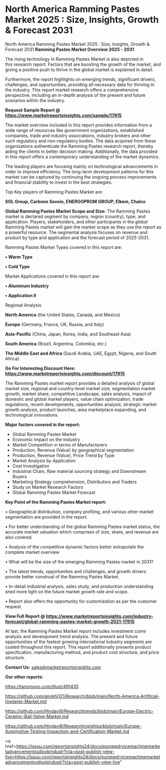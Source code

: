 # North America Ramming Pastes Market 2025 : Size, Insights, Growth & Forecast 2031
 North America Ramming Pastes Market 2025 : Size, Insights, Growth & Forecast 2031
<Strong> Ramming Pastes Market Overview 2025 - 2031</strong>

The rising technology in Ramming Pastes Market is also depicted in this research report. Factors that are boosting the growth of the market, and giving a positive push to thrive in the global market is explained in detail.

Furthermore, the report highlights on emerging trends, significant drivers, challenges, and opportunities, providing all necessary data for thriving in the industry. This report market research offers a comprehensive perspective, including an in-depth analysis of the present and future scenarios within the industry.

<strong>Request Sample Report @ <a href=https://www.marketreportsinsights.com/sample/17915>https://www.marketreportsinsights.com/sample/17915</a></strong>

The market overview included in this report provides information from a wide range of resources like government organizations, established companies, trade and industry associations, industry brokers and other such regulatory and non-regulatory bodies. The data acquired from these organizations authenticate the Ramming Pastes research report, thereby aiding the clients in better decision making. Additionally, the data provided in this report offers a contemporary understanding of the market dynamics.

The leading players are focusing mainly on technological advancements in order to improve efficiency. The long-term development patterns for this market can be captured by continuing the ongoing process improvements and financial stability to invest in the best strategies.

Top Key players of Ramming Pastes Market are:

<strong>SGL Group, Carbone Savoie, ENERGOPROM GROUP, Elkem, Chalco</strong>

<strong><b>Global Ramming Pastes Market Scope and Size:</b></strong>
The Ramming Pastes market is declared segment by company, region (country), type, and application. Players, stakeholders, and other participants in the global Ramming Pastes market will gain the market scope as they use the report as a powerful resource. The segmental analysis focuses on revenue and product by type and application and the forecast period of 2025-2031.

Ramming Pastes Market Types covered in this report are:

<strong>• Warm Type

• Cold Type</strong>

Market Applications covered in this report are:

<strong>• Aluminum Industry

• Application II</strong> 

Regional Analysis

<strong>North America</strong> (the United States, Canada, and Mexico)

<strong>Europe</strong> (Germany, France, UK, Russia, and Italy)

<strong>Asia-Pacific</strong> (China, Japan, Korea, India, and Southeast Asia)

<strong>South America</strong> (Brazil, Argentina, Colombia, etc.)

<strong>The Middle East and Africa</strong> (Saudi Arabia, UAE, Egypt, Nigeria, and South Africa)

<strong>Go For Interesting Discount Here: <a href=https://www.marketreportsinsights.com/discount/17915>https://www.marketreportsinsights.com/discount/17915</a></strong>

The Ramming Pastes market report provides a detailed analysis of global market size, regional and country-level market size, segmentation market growth, market share, competitive Landscape, sales analysis, impact of domestic and global market players, value chain optimization, trade regulations, recent developments, opportunities analysis, strategic market growth analysis, product launches, area marketplace expanding, and technological innovations.

<strong><b>Major factors covered in the report:</b></strong>
<ul>
  <li>Global Ramming Pastes Market </li>
  <li>Economic Impact on the Industry</li>
  <li>Market Competition in terms of Manufacturers</li>
  <li>Production, Revenue (Value) by geographical segmentation</li>
  <li>Production, Revenue (Value), Price Trend by Type</li>
  <li>Market Analysis by Application</li>
  <li>Cost Investigation</li>
  <li>Industrial Chain, Raw material sourcing strategy and Downstream Buyers</li>
  <li>Marketing Strategy comprehension, Distributors and Traders</li>
  <li>Study on Market Research Factors</li>
  <li>Global Ramming Pastes Market Forecast</li>
</ul>

<strong><b>Key Point of the Ramming Pastes Market report:</b></strong>

• Geographical distribution, company profiling, and various other market segmentation are provided in the report.

• For better understanding of the global Ramming Pastes market status, the accurate market valuation which comprises of size, share, and revenue are also covered.

• Analysis of the competitive dynamic factors better extrapolate the complete market overview

• What will be the size of the emerging Ramming Pastes market in 2031?

• The latest trends, opportunities and challenges, and growth drivers provide better construal of the Ramming Pastes Market.

• In-detail industrial analysis, sales study, and production understanding shed more light on the future market growth rate and scope.

• Report also offers the opportunity for customization as per the customer request.

<strong><b>View Full Report @ <a href=https://www.marketreportsinsights.com/industry-forecast/global-ramming-pastes-market-growth-2021-17915>https://www.marketreportsinsights.com/industry-forecast/global-ramming-pastes-market-growth-2021-17915</a></b></strong>


At last, the Ramming Pastes Market report includes investment come analysis and development trend analysis. The present and future opportunities of the fastest growing international industry segments are coated throughout this report. This report additionally presents product specification, manufacturing method, and product cost structure, and price structure.

<strong>Contact Us:</strong>
sales@marketreportsinsights.com

<strong>Our other reports:</strong>

<a href=https://tanomuno.com/illust/491435>https://tanomuno.com/illust/491435</a>

<a href=https://github.com/anokhi121/Research/blob/main/North-America-Artificial-Implants-Market.md>https://github.com/anokhi121/Research/blob/main/North-America-Artificial-Implants-Market.md</a>

<a href=https://github.com/Hindavi9/Researchtrends/blob/main/Europe-Electric-Ceramic-Ball-Valve-Market.md>https://github.com/Hindavi9/Researchtrends/blob/main/Europe-Electric-Ceramic-Ball-Valve-Market.md</a>

<a href=https://github.com/Hindavi8/Researchinsightss/blob/main/Europe-Automotive-Testing-Inspection-and-Certification-Market.md>https://github.com/Hindavi8/Researchinsightss/blob/main/Europe-Automotive-Testing-Inspection-and-Certification-Market.md</a>

<a href=https://issuu.com/reportsinsights24/docs/europedryicemachinemarketadvancementoutlookindustr?cta=post-publish-view-live>https://issuu.com/reportsinsights24/docs/europedryicemachinemarketadvancementoutlookindustr?cta=post-publish-view-live</a>"
